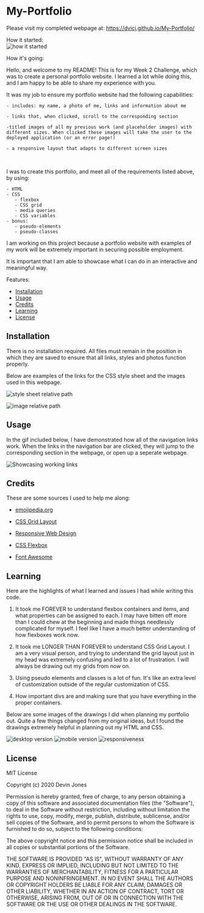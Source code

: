 # My-Portfolio

Please visit my completed webpage at:  https://dvicj.github.io/My-Portfolio/

How it started: 
<br>
![how it started](https://github.com/dvicj/My-Portfolio/blob/main/assets/images/2020-12-08%20%20-%20image%201.PNG)

How it's going:

Hello, and welcome to my README! This is for my Week 2 Challenge, which was to create a personal portfolio website. I learned a lot while doing this, and I am happy to be able to share my experience with you. 

It was my job to ensure my portfolio website had the following capabilities: 

	- includes: my name, a photo of me, links and information about me

	- links that, when clicked, scroll to the corresponding section

    -titled images of all my previous work (and placeholder images) with different sizes. When clicked these images will take the user to the deployed application (or an error page!)

	- a responsive layout that adapts to different screen sizes

<br>

I was to create this portfolio, and meet all of the requirements listed above, by using: 

	- HTML
    - CSS 
       - flexbox
       - CSS grid
       - media queries 
       - CSS variables
    - bonus: 
       - pseudo-elements
       - pseudo-classes 
	
I am working on this project because a portfolio website with examples of my work will be extremely important in securing possible employment.

It is important that I am able to showcase what I can do in an interactive and meaningful way. 

Features: 


* [Installation](#installation)
* [Usage](#usage)
* [Credits](#credits)
* [Learning](#learning)
* [License](#license)


## Installation

There is no installation required. All files must remain in the position in which they are saved to ensure that all links, styles and photos function properly. 

Below are examples of the links for the CSS style sheet and the images used in this webpage. 

![style sheet relative path](https://github.com/dvicj/Horiseon-Accessibility/blob/main/style%20sheet%20relative%20path.PNG)

![image relative path](https://github.com/dvicj/Horiseon-Accessibility/blob/main/image%20relative%20path.PNG)



## Usage 

In the gif included below, I have demonstrated how all of the navigation links work. When the links in the navigation bar are clicked, they will jump to the corresponding section in the webpage, or open up a seperate webpage. 

![Showcasing working links](https:)


## Credits
These are some sources I used to help me along:

- [emojipedia.org](https://emojipedia.org/)

- [CSS Grid Layout](https://www.w3schools.com/css/css_grid.asp)

- [Responsive Web Design](https://www.w3schools.com/css/css_rwd_intro.asp)

- [CSS Flexbox](https://www.w3schools.com/css/css3_flexbox.asp)

- [Font Awesome](https://fontawesome.com/icons?d=gallery)

## Learning
Here are the highlights of what I learned and issues I had while writing this code.

1. It took me FOREVER to understand flexbox containers and items, and what properties can be assigned to each. I may have bitten off more than I could chew at the beginning and made things needlessly complicated for myself. I feel like I have a much better understanding of how flexboxes work now.

2. It took me LONGER THAN FOREVER to understand CSS Grid Layout. I am a very visual person, and trying to understand the grid layout just in my head was extremely confusing and led to a lot of frustration. I will always be drawing out my grids from now on. 

3. Using pseudo elements and classes is a lot of fun. It's like an extra level of customization outside of the regular customization of CSS. 

4. How important divs are and making sure that you have everything in the proper containers.

Below are some images of the drawings I did when planning my portfolio out. Quite a few things changed from my original ideas, but I found the drawings extremely helpful in planning out my HTML and CSS. 

![desktop version](https://github.com/dvicj/My-Portfolio/blob/main/assets/images/desktop-version.PNG)
![mobile version](https://github.com/dvicj/My-Portfolio/blob/main/assets/images/mobile-version.PNG)
![responsiveness](https:)



## License

MIT License

Copyright (c) 2020 Devin Jones 

Permission is hereby granted, free of charge, to any person obtaining a copy
of this software and associated documentation files (the "Software"), to deal
in the Software without restriction, including without limitation the rights
to use, copy, modify, merge, publish, distribute, sublicense, and/or sell
copies of the Software, and to permit persons to whom the Software is
furnished to do so, subject to the following conditions:

The above copyright notice and this permission notice shall be included in all
copies or substantial portions of the Software.

THE SOFTWARE IS PROVIDED "AS IS", WITHOUT WARRANTY OF ANY KIND, EXPRESS OR
IMPLIED, INCLUDING BUT NOT LIMITED TO THE WARRANTIES OF MERCHANTABILITY,
FITNESS FOR A PARTICULAR PURPOSE AND NONINFRINGEMENT. IN NO EVENT SHALL THE
AUTHORS OR COPYRIGHT HOLDERS BE LIABLE FOR ANY CLAIM, DAMAGES OR OTHER
LIABILITY, WHETHER IN AN ACTION OF CONTRACT, TORT OR OTHERWISE, ARISING FROM,
OUT OF OR IN CONNECTION WITH THE SOFTWARE OR THE USE OR OTHER DEALINGS IN THE
SOFTWARE.



